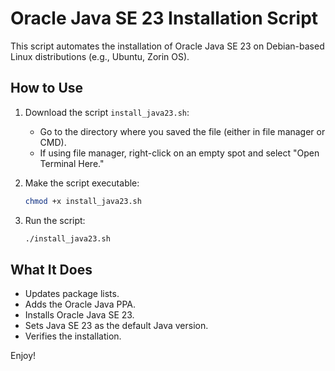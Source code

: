 # Oracle Java SE 23 Installation Script

This script automates the installation of Oracle Java SE 23 on Debian-based Linux distributions (e.g., Ubuntu, Zorin OS).

## How to Use

1. Download the script `install_java23.sh`:
   - Go to the directory where you saved the file (either in file manager or CMD).
   - If using file manager, right-click on an empty spot and select "Open Terminal Here."

2. Make the script executable:
   ```bash
   chmod +x install_java23.sh
   ```

3. Run the script:
   ```bash
   ./install_java23.sh
   ```

## What It Does
- Updates package lists.
- Adds the Oracle Java PPA.
- Installs Oracle Java SE 23.
- Sets Java SE 23 as the default Java version.
- Verifies the installation.

Enjoy!
